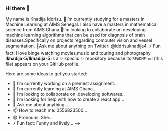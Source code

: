 ### Hi there 👋
My name is Khadija Iddrisu. 🌱I’m currently studying for a masters in Machine Learning at AIMS Senegal. I also have a masters in mathematical science from AIMS Ghana.👯I’m looking to collaborate on developing machine learning algorithms that can be used for diagnosis of brain diseases.Specifically on projects regarding computer vision and vessel segmentation.  💬Ask me about  anything on Twitter: @iddrisukhadija4. ⚡ Fun fact: I love binge watching movies,music and touring and photography.
**Ikhadija-5/Ikhadija-5** is a ✨ _special_ ✨ repository because its `README.md` (this file) appears on your GitHub profile.

Here are some ideas to get you started:

- 🔭 I’m currently working on a premest assignment...
- 🌱 I’m currently learning at AIMS Ghana...
- 👯 I’m looking to collaborate on .developing softwares..
- 🤔 I’m looking for help with how to create a react app...
- 💬 Ask me about  anything...
- 📫 How to reach me: 0556823500...
- 😄 Pronouns: She...
- ⚡ Fun fact: Funny and lively...
-->
